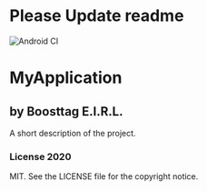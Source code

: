 # Please Update readme
![Android CI](https://github.com/contactBoostTag/MyApplication/workflows/Android%20CI/badge.svg)
# MyApplication
## by Boosttag E.I.R.L.

A short description of the project.

### License 2020

MIT. See the LICENSE file for the copyright notice.
